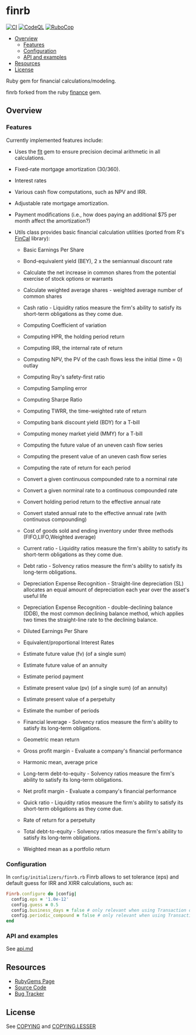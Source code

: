 # finrb

[![CI](https://github.com/ncs1/finrb/actions/workflows/ci.yml/badge.svg?branch=master)](https://github.com/ncs1/finrb/actions/workflows/ci.yml)
[![CodeQL](https://github.com/ncs1/finrb/actions/workflows/codeql.yml/badge.svg)](https://github.com/ncs1/finrb/actions/workflows/codeql.yml)
[![RuboCop](https://github.com/ncs1/finrb/actions/workflows/rubocop.yml/badge.svg)](https://github.com/ncs1/finrb/actions/workflows/rubocop.yml)

<!-- TOC depthfrom:2 -->

- [Overview](#overview)
  - [Features](#features)
  - [Configuration](#configuration)
  - [API and examples](#api-and-examples)
- [Resources](#resources)
- [License](#license)

<!-- /TOC -->

Ruby gem for financial calculations/modeling.

finrb forked from the ruby [finance](https://github.com/Edward-Intelligence/finance) gem.

## Overview

### Features

Currently implemented features include:

- Uses the [flt](https://github.com/jgoizueta/flt) gem to ensure precision decimal arithmetic in all calculations.
- Fixed-rate mortgage amortization (30/360).
- Interest rates
- Various cash flow computations, such as NPV and IRR.
- Adjustable rate mortgage amortization.
- Payment modifications (i.e., how does paying an additional $75 per month affect the amortization?)
- Utils class provides basic financial calculation utilities (ported from R's [FinCal](https://github.com/felixfan/FinCal) library):

  - Basic Earnings Per Share

  - Bond-equivalent yield (BEY), 2 x the semiannual discount rate

  - Calculate the net increase in common shares from the potential exercise of stock options or warrants

  - Calculate weighted average shares - weighted average number of common shares

  - Cash ratio - Liquidity ratios measure the firm's ability to satisfy its short-term obligations as they come due.

  - Computing Coefficient of variation

  - Computing HPR, the holding period return

  - Computing IRR, the internal rate of return

  - Computing NPV, the PV of the cash flows less the initial (time = 0) outlay

  - Computing Roy's safety-first ratio

  - Computing Sampling error

  - Computing Sharpe Ratio

  - Computing TWRR, the time-weighted rate of return

  - Computing bank discount yield (BDY) for a T-bill

  - Computing money market yield (MMY) for a T-bill

  - Computing the future value of an uneven cash flow series

  - Computing the present value of an uneven cash flow series

  - Computing the rate of return for each period

  - Convert a given continuous compounded rate to a norminal rate

  - Convert a given norminal rate to a continuous compounded rate

  - Convert holding period return to the effective annual rate

  - Convert stated annual rate to the effective annual rate (with continuous compounding)

  - Cost of goods sold and ending inventory under three methods (FIFO,LIFO,Weighted average)

  - Current ratio - Liquidity ratios measure the firm's ability to satisfy its short-term obligations as they come due.

  - Debt ratio - Solvency ratios measure the firm's ability to satisfy its long-term obligations.

  - Depreciation Expense Recognition - Straight-line depreciation (SL) allocates an equal amount of depreciation each year over the asset's useful life

  - Depreciation Expense Recognition - double-declining balance (DDB), the most common declining balance method, which applies two times the straight-line rate to the declining balance.

  - Diluted Earnings Per Share

  - Equivalent/proportional Interest Rates

  - Estimate future value (fv) (of a single sum)

  - Estimate future value of an annuity

  - Estimate period payment

  - Estimate present value (pv) (of a single sum) (of an annuity)

  - Estimate present value of a perpetuity

  - Estimate the number of periods

  - Financial leverage - Solvency ratios measure the firm's ability to satisfy its long-term obligations.

  - Geometric mean return

  - Gross profit margin - Evaluate a company's financial performance

  - Harmonic mean, average price

  - Long-term debt-to-equity - Solvency ratios measure the firm's ability to satisfy its long-term obligations.

  - Net profit margin - Evaluate a company's financial performance

  - Quick ratio - Liquidity ratios measure the firm's ability to satisfy its short-term obligations as they come due.

  - Rate of return for a perpetuity

  - Total debt-to-equity - Solvency ratios measure the firm's ability to satisfy its long-term obligations.

  - Weighted mean as a portfolio return

### Configuration

In `config/initializers/finrb.rb` Finrb allows to set tolerance (eps) and default guess for IRR and XIRR calculations, such as:

```ruby
Finrb.configure do |config|
  config.eps = '1.0e-12'
  config.guess = 0.5
  config.business_days = false # only relevant when using Transaction object, skips weekends
  config.periodic_compound = false # only relevant when using Transaction object
end
```

### API and examples

See [api.md](docs/api.md)

## Resources

- [RubyGems Page](https://rubygems.org/gems/finrb)
- [Source Code](https://github.com/ncs1/finrb)
- [Bug Tracker](https://github.com/ncs1/finrb/issues)

## License

See [COPYING](./COPYING) and [COPYING.LESSER](./COPYING.LESSER)
